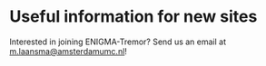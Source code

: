 # Useful information for new sites

Interested in joining ENIGMA-Tremor? Send us an email at m.laansma@amsterdamumc.nl!
